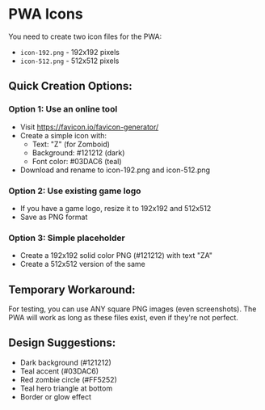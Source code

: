 # PWA Icons

You need to create two icon files for the PWA:

- `icon-192.png` - 192x192 pixels
- `icon-512.png` - 512x512 pixels

## Quick Creation Options:

### Option 1: Use an online tool
- Visit https://favicon.io/favicon-generator/
- Create a simple icon with:
  - Text: "Z" (for Zomboid)
  - Background: #121212 (dark)
  - Font color: #03DAC6 (teal)
- Download and rename to icon-192.png and icon-512.png

### Option 2: Use existing game logo
- If you have a game logo, resize it to 192x192 and 512x512
- Save as PNG format

### Option 3: Simple placeholder
- Create a 192x192 solid color PNG (#121212) with text "ZA"
- Create a 512x512 version of the same

## Temporary Workaround:

For testing, you can use ANY square PNG images (even screenshots).
The PWA will work as long as these files exist, even if they're not perfect.

## Design Suggestions:

- Dark background (#121212)
- Teal accent (#03DAC6)
- Red zombie circle (#FF5252)
- Teal hero triangle at bottom
- Border or glow effect
